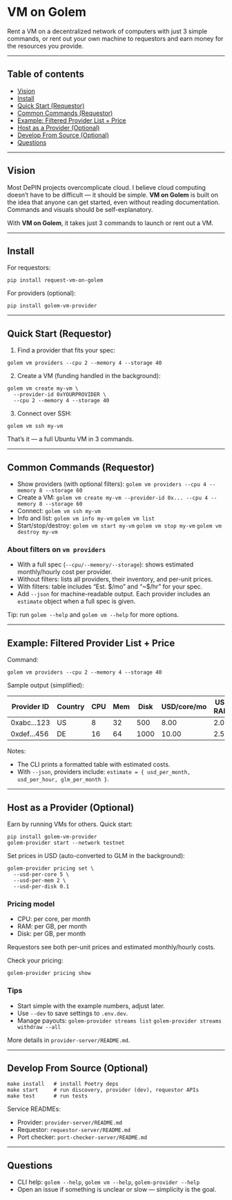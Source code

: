 # VM on Golem

Rent a VM on a decentralized network of computers with just 3 simple commands, or rent out your own machine to requestors and earn money for the resources you provide.

---

## Table of contents

* [Vision](#vision)
* [Install](#install)
* [Quick Start (Requestor)](#quick-start-requestor)
* [Common Commands (Requestor)](#common-commands-requestor)
* [Example: Filtered Provider List + Price](#example-filtered-provider-list--price)
* [Host as a Provider (Optional)](#host-as-a-provider-optional)
* [Develop From Source (Optional)](#develop-from-source-optional)
* [Questions](#questions)

---

## Vision

Most DePIN projects overcomplicate cloud. I believe cloud computing doesn’t have to be difficult — it should be simple. **VM on Golem** is built on the idea that anyone can get started, even without reading documentation. Commands and visuals should be self-explanatory.

With **VM on Golem**, it takes just 3 commands to launch or rent out a VM.

---

## Install

For requestors:

```
pip install request-vm-on-golem
```

For providers (optional):

```
pip install golem-vm-provider
```

---

## Quick Start (Requestor)

1. Find a provider that fits your spec:

```
golem vm providers --cpu 2 --memory 4 --storage 40
```

2. Create a VM (funding handled in the background):

```
golem vm create my-vm \
  --provider-id 0xYOURPROVIDER \
  --cpu 2 --memory 4 --storage 40
```

3. Connect over SSH:

```
golem vm ssh my-vm
```

That’s it — a full Ubuntu VM in 3 commands.

---

## Common Commands (Requestor)

* Show providers (with optional filters):
  `golem vm providers --cpu 4 --memory 8 --storage 60`
* Create a VM:
  `golem vm create my-vm --provider-id 0x... --cpu 4 --memory 8 --storage 60`
* Connect:
  `golem vm ssh my-vm`
* Info and list:
  `golem vm info my-vm`
  `golem vm list`
* Start/stop/destroy:
  `golem vm start my-vm`
  `golem vm stop my-vm`
  `golem vm destroy my-vm`

### About filters on `vm providers`

* With a full spec (`--cpu/--memory/--storage`): shows estimated monthly/hourly cost per provider.
* Without filters: lists all providers, their inventory, and per-unit prices.
* With filters: table includes “Est. \$/mo” and “\~\$/hr” for your spec.
* Add `--json` for machine-readable output. Each provider includes an `estimate` object when a full spec is given.

Tip: run `golem --help` and `golem vm --help` for more options.

---

## Example: Filtered Provider List + Price

Command:

```
golem vm providers --cpu 2 --memory 4 --storage 40
```

Sample output (simplified):

| Provider ID | Country | CPU | Mem | Disk | USD/core/mo | USD/GB RAM/mo | USD/GB Disk/mo | Est. \$/mo | Est. GLM/mo |
| ----------- | ------- | --- | --- | ---- | ----------- | ------------- | -------------- | ---------- | ----------- |
| 0xabc...123 | US      | 8   | 32  | 500  | 8.00        | 2.00          | 0.08           | 40.64      | 123.456789  |
| 0xdef...456 | DE      | 16  | 64  | 1000 | 10.00       | 2.50          | 0.10           | 50.80      | 154.321000  |

Notes:

* The CLI prints a formatted table with estimated costs.
* With `--json`, providers include:
  `estimate = { usd_per_month, usd_per_hour, glm_per_month }`.

---

## Host as a Provider (Optional)

Earn by running VMs for others. Quick start:

```
pip install golem-vm-provider
golem-provider start --network testnet
```

Set prices in USD (auto-converted to GLM in the background):

```
golem-provider pricing set \
  --usd-per-core 5 \
  --usd-per-mem 2 \
  --usd-per-disk 0.1
```

### Pricing model

* CPU: per core, per month
* RAM: per GB, per month
* Disk: per GB, per month

Requestors see both per-unit prices and estimated monthly/hourly costs.

Check your pricing:

```
golem-provider pricing show
```

### Tips

* Start simple with the example numbers, adjust later.
* Use `--dev` to save settings to `.env.dev`.
* Manage payouts:
  `golem-provider streams list`
  `golem-provider streams withdraw --all`

More details in `provider-server/README.md`.

---

## Develop From Source (Optional)

```
make install   # install Poetry deps
make start     # run discovery, provider (dev), requestor APIs
make test      # run tests
```

Service READMEs:

* Provider: `provider-server/README.md`
* Requestor: `requestor-server/README.md`
* Port checker: `port-checker-server/README.md`

---

## Questions

* CLI help: `golem --help`, `golem vm --help`, `golem-provider --help`
* Open an issue if something is unclear or slow — simplicity is the goal.

